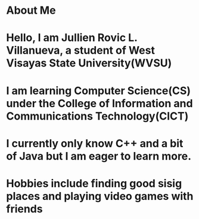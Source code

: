 # About Me
# Hello, I am Jullien Rovic L. Villanueva, a student of West Visayas State University(WVSU)
# I am learning Computer Science(CS) under the College of Information and Communications Technology(CICT)
# I currently only know C++ and a bit of Java but I am eager to learn more.
# Hobbies include finding good sisig places and playing video games with friends
